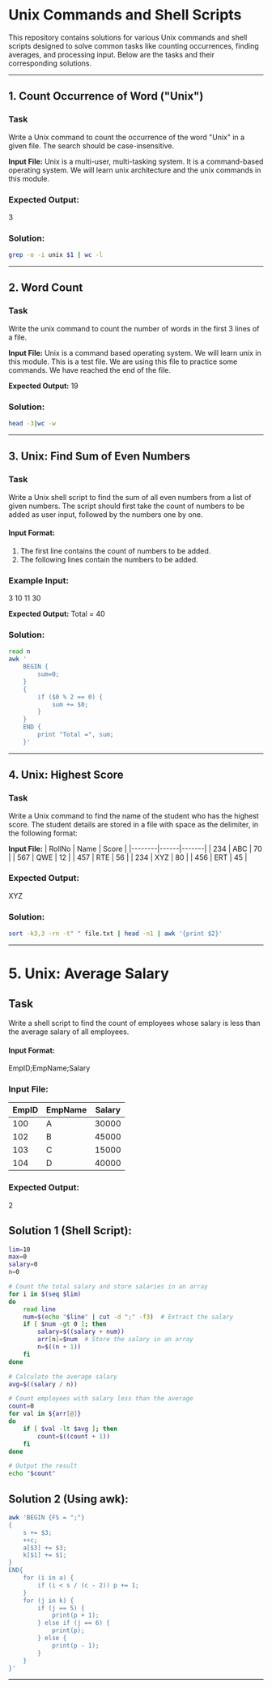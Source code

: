 # Unix Commands and Shell Scripts

This repository contains solutions for various Unix commands and shell scripts designed to solve common tasks like counting occurrences, finding averages, and processing input. Below are the tasks and their corresponding solutions.

---

## 1. **Count Occurrence of Word ("Unix")**

### Task
Write a Unix command to count the occurrence of the word "Unix" in a given file. The search should be case-insensitive.

**Input File:**
Unix is a multi-user, multi-tasking system. It is a command-based operating system. We will learn unix architecture and the unix commands in this module.

### Expected Output:
3

### Solution:

```bash
grep -o -i unix $1 | wc -l
```
---

## 2. **Word Count**

### Task
Write the unix command to count the number of words in the first 3 lines of a file.

**Input File:**
Unix is a command based operating system.
We will learn unix in this module.
This is a test file.
We are using this file to practice some commands.
We have reached the end of the file.

**Expected Output:**
19

### Solution:

```bash
head -3|wc -w
```
---

## 3. **Unix: Find Sum of Even Numbers**

### Task
Write a Unix shell script to find the sum of all even numbers from a list of given numbers. The script should first take the count of numbers to be added as user input, followed by the numbers one by one.

#### Input Format:
1. The first line contains the count of numbers to be added.
2. The following lines contain the numbers to be added.

### Example Input:
3 10 11 30

**Expected Output:**
Total = 40

### Solution:

```bash
read n
awk '
    BEGIN {
        sum=0;
    }
    { 
        if ($0 % 2 == 0) {
            sum += $0;
        }
    }
    END {
        print "Total =", sum;
    }'
```
---

## 4. **Unix: Highest Score**

### Task
Write a Unix command to find the name of the student who has the highest score. The student details are stored in a file with space as the delimiter, in the following format:

**Input File:**
| RollNo | Name | Score |
|--------|------|-------|
| 234    | ABC  | 70    |
| 567    | QWE  | 12    |
| 457    | RTE  | 56    |
| 234    | XYZ  | 80    |
| 456    | ERT  | 45    |

### Expected Output:
XYZ

### Solution:

```bash
sort -k3,3 -rn -t" " file.txt | head -n1 | awk '{print $2}'
```
---

# 5. Unix: Average Salary

## Task
Write a shell script to find the count of employees whose salary is less than the average salary of all employees. 

#### Input Format:
EmpID;EmpName;Salary

### Input File:
| EmpID | EmpName | Salary |
|-------|---------|--------|
| 100   | A       | 30000  |
| 102   | B       | 45000  |
| 103   | C       | 15000  |
| 104   | D       | 40000  |

### Expected Output:
2

## Solution 1 (Shell Script):

```bash
lim=10
max=0
salary=0
n=0

# Count the total salary and store salaries in an array
for i in $(seq $lim)
do
    read line
    num=$(echo "$line" | cut -d ";" -f3)  # Extract the salary
    if [ $num -gt 0 ]; then 
        salary=$((salary + num))
        arr[n]=$num  # Store the salary in an array
        n=$((n + 1))
    fi
done

# Calculate the average salary
avg=$((salary / n))

# Count employees with salary less than the average
count=0
for val in ${arr[@]}
do
    if [ $val -lt $avg ]; then
        count=$((count + 1))
    fi
done

# Output the result
echo "$count"
```

## Solution 2 (Using awk):

```bash
awk 'BEGIN {FS = ";"} 
{ 
    s += $3; 
    ++c;
    a[$3] += $3;
    k[$1] += $1;
}  
END{
    for (i in a) {
        if (i < s / (c - 2)) p += 1;
    }
    for (j in k) {
        if (j == 5) {
            print(p + 1);
        } else if (j == 6) {
            print(p);
        } else {
            print(p - 1);
        }
    }
}'
```
---
